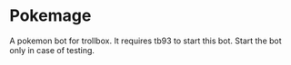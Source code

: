 # Pokemage
A pokemon bot for trollbox. It requires tb93 to start this bot.
Start the bot only in case of testing.
